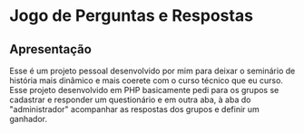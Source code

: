 # Jogo de Perguntas e Respostas
## Apresentação
Esse é um projeto pessoal desenvolvido por mim para deixar o seminário de história mais dinâmico e mais coerete com o curso técnico que eu curso. Esse projeto desenvolvido em PHP basicamente pedi para os grupos se cadastrar e responder um questionário e em outra aba, à aba do "administrador" acompanhar as respostas dos grupos e definir um ganhador.
